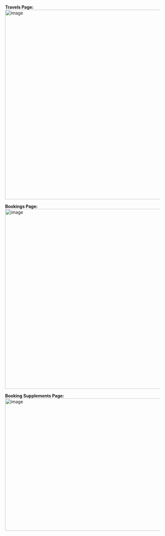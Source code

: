 **Travels Page:**
<img width="1010" height="615" alt="image" src="https://github.com/user-attachments/assets/d3142f9c-50aa-4fc8-b5d5-fcb0eaba838c" />

**Bookings Page:**  
<img width="1172" height="583" alt="image" src="https://github.com/user-attachments/assets/38fd9ae2-c37f-49c0-9d69-18453a837f24" />


**Booking Supplements Page:** 
<img width="806" height="429" alt="image" src="https://github.com/user-attachments/assets/dbed2cea-177a-40ba-b8e2-29b8135838c4" />

